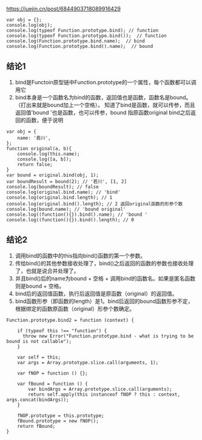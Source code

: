 https://juejin.cn/post/6844903718089916429

```
var obj = {};
console.log(obj);
console.log(typeof Function.prototype.bind); // function
console.log(typeof Function.prototype.bind());  // function
console.log(Function.prototype.bind.name);  // bind
console.log(Function.prototype.bind().name);  // bound
```
## 结论1
1. bind是Functoin原型链中Function.prototype的一个属性，每个函数都可以调用它
2. bind本身是一个函数名为bind的函数，返回值也是函数，函数名是bound。（打出来就是bound加上一个空格）。 知道了bind是函数，就可以传参，而且返回值'bound '也是函数，也可以传参，bound 指原函数original bind之后返回的函数，便于说明

```
var obj = {
    name: '若川',
};
function original(a, b){
    console.log(this.name);
    console.log([a, b]);
    return false;
}
var bound = original.bind(obj, 1);
var boundResult = bound(2); // '若川', [1, 2]
console.log(boundResult); // false
console.log(original.bind.name); // 'bind'
console.log(original.bind.length); // 1
console.log(original.bind().length); // 2 返回original函数的形参个数
console.log(bound.name); // 'bound original'
console.log((function(){}).bind().name); // 'bound '
console.log((function(){}).bind().length); // 0
```

## 结论2
1. 调用bind的函数中的this指向bind()函数的第一个参数。
2. 传给bind()的其他参数接收处理了，bind()之后返回的函数的参数也接收处理了，也就是说合并处理了。
3. 并且bind()后的name为bound + 空格 + 调用bind的函数名。如果是匿名函数则是bound + 空格。
4. bind后的返回值函数，执行后返回值是原函数（original）的返回值。
5. bind函数形参（即函数的length）是1。bind后返回的bound函数形参不定，根据绑定的函数原函数（original）形参个数确定。

```
Function.prototype.bind2 = function (context) {

    if (typeof this !== "function") {
      throw new Error("Function.prototype.bind - what is trying to be bound is not callable");
    }

    var self = this;
    var args = Array.prototype.slice.call(arguments, 1);

    var fNOP = function () {};

    var fBound = function () {
        var bindArgs = Array.prototype.slice.call(arguments);
        return self.apply(this instanceof fNOP ? this : context, args.concat(bindArgs));
    }

    fNOP.prototype = this.prototype;
    fBound.prototype = new fNOP();
    return fBound;
}
```